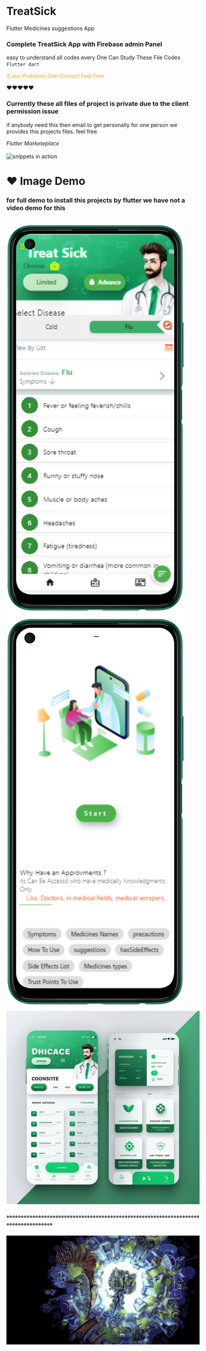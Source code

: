 # TreatSick
Flutter Medicines suggestions App
### Complete TreatSick App with Firebase admin Panel 

easy to understand all codes every One Can Study These File Codes
<code> Flutter dart </code>

<i> <p style="color:orange;"> if any Problems Can Contact Feel Free </p> </i>
❤❤❤❤❤ 

### Currently these all files of project is private due to the client permission issue
 if anybody need this then email to get personally for one person 
 we provides this projects files. feel free
 
<i> Flutter Marketeplace </i>
<br> </br>
![snippets in action](https://github.com/HassanAmeer/Flutter-Pdf-Extra-All-In-One-Ui/blob/main/loadcat.gif)


# ❤ Image Demo
### for full demo to install this projects by flutter we have not a video demo for this 
![snippets in action](https://github.com/HassanAmeer/TreatSick/blob/main/Screenshot_home.png)
![snippets in action](https://github.com/HassanAmeer/TreatSick/blob/main/Screenshot_advance.png)



![snippets in action](https://github.com/HassanAmeer/TreatSick/blob/main/treatsickdemo1.png)

### °°°°°°°°°°°°°°°°°°°°°°°°°°°°°°°°°°°°°°°°°°°°°°°°°°°°°°°°°°°°°°°°°°°°°°°°°°°°°°°°°°°
![snippets in action](https://github.com/HassanAmeer/TreatSick/blob/main/hassangithubgif.gif)




